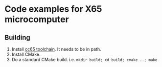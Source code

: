 # Code examples for X65 microcomputer

## Building

1. Install [cc65 toolchain](https://cc65.github.io/). It needs to be in path.
2. Install CMake.
3. Do a standard CMake build. i.e. `mkdir build; cd build; cmake ..; make`
